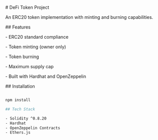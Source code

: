 \# DeFi Token Project



An ERC20 token implementation with minting and burning capabilities.



\## Features



\- ERC20 standard compliance

\- Token minting (owner only)

\- Token burning

\- Maximum supply cap

\- Built with Hardhat and OpenZeppelin



\## Installation

```bash

npm install

## Tech Stack

- Solidity ^0.8.20
- Hardhat
- OpenZeppelin Contracts
- Ethers.js

